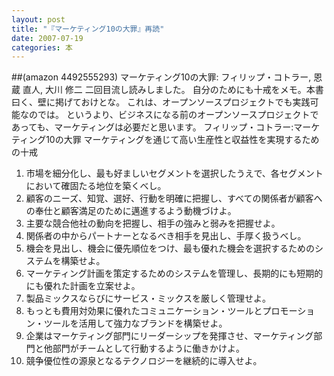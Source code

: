 ```yaml
---
layout: post
title: "『マーケティング10の大罪』再読"
date: 2007-07-19
categories: 本
---
```

 ##(amazon 4492555293)  マーケティング10の大罪: フィリップ・コトラー, 恩蔵 直人, 大川 修二
二回目流し読みしました。
自分のためにも十戒をメモ。本書曰く、壁に掲げておけとな。
これは、オープンソースプロジェクトでも実践可能なのでは。
というより、ビジネスになる前のオープンソースプロジェクトであっても、マーケティングは必要だと思います。
 フィリップ・コトラー:マーケティング10の大罪
  マーケティングを通じて高い生産性と収益性を実現するための十戒
  1. 市場を細分化し、最も好ましいセグメントを選択したうえで、各セグメントにおいて確固たる地位を築くべし。
  2. 顧客のニーズ、知覚、選好、行動を明確に把握し、すべての関係者が顧客への奉仕と顧客満足のために邁進するよう動機づけよ。
  3. 主要な競合他社の動向を把握し、相手の強みと弱みを把握せよ。
  4. 関係者の中からパートナーとなるべき相手を見出し、手厚く扱うべし。
  5. 機会を見出し、機会に優先順位をつけ、最も優れた機会を選択するためのシステムを構築せよ。
  6. マーケティング計画を策定するためのシステムを管理し、長期的にも短期的にも優れた計画を立案せよ。
  7. 製品ミックスならびにサービス・ミックスを厳しく管理せよ。
  8. もっとも費用対効果に優れたコミュニケーション・ツールとプロモーション・ツールを活用して強力なブランドを構築せよ。
  9. 企業はマーケティング部門にリーダーシップを発揮させ、マーケティング部門と他部門がチームとして行動するように働きかけよ。
  10. 競争優位性の源泉となるテクノロジーを継続的に導入せよ。
